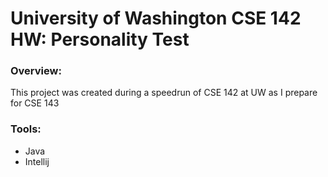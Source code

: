 # University of Washington CSE 142 HW: Personality Test

### Overview:
This project was created during a speedrun of CSE 142 at UW as I prepare for CSE 143

### Tools:
- Java
- Intellij
